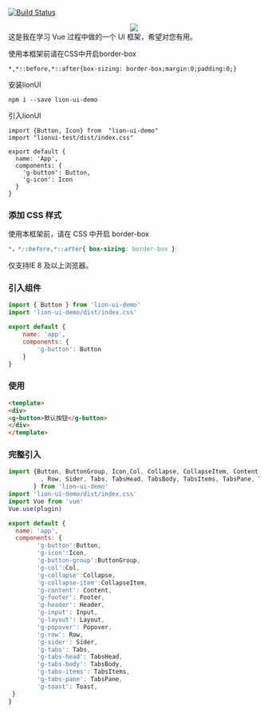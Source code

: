 [![Build Status](https://travis-ci.org/yaolh1995/LionUI.svg?branch=master)](https://travis-ci.org/yaolh1995/LionUI)

<div align=center>
<img src="http://ylh1995.gitee.io/lion-ui-page/Lion.png">
</div>   
这是我在学习 Vue 过程中做的一个 UI 框架，希望对您有用。


使用本框架前请在CSS中开启border-box
```
*,*::before,*::after{box-sizing: border-box;margin:0;padding:0;}

```
安装lionUI
```
npm i --save lion-ui-demo
```

引入lionUI
```
import {Button, Icon} from  "lion-ui-demo"
import "lionui-test/dist/index.css"

export default {
  name: 'App',
  components: {
    'g-button': Button,
    'g-icon': Icon
  }
}
```

### 添加 CSS 样式 
使用本框架前，请在 CSS 中开启 border-box
``` CSS
*，*::before,*::after{ box-sizing: border-box }
```
仅支持IE 8 及以上浏览器。

### 引入组件

``` js
import { Button } from 'lion-ui-demo'
import 'lion-ui-demo/dist/index.css'

export default {
    name: 'app',
    components: {
        'g-button': Button
    }
}
```

### 使用

```HTML
<template>
<div>
<g-button>默认按钮</g-button>
</div>
</template>
```

### 完整引入
```js
import {Button, ButtonGroup, Icon,Col, Collapse, CollapseItem, Content, Footer, Header, Input, Layout, Popover
         , Row, Sider, Tabs, TabsHead, TabsBody, TabsItems, TabsPane, Toast,plugin
       } from 'lion-ui-demo'
import 'lion-ui-demo/dist/index.css'    
import Vue from 'vue'
Vue.use(plugin)

export default {
  name: 'app',
  components: {
        'g-button':Button,
        'g-icon':Icon,
        'g-button-group':ButtonGroup,
        'g-col':Col,
        'g-collapse':Collapse,
        'g-collapse-item':CollapseItem,
        'g-content': Content,
        'g-footer': Footer,
        'g-header': Header,
        'g-input': Input,
        'g-layout': Layout,
        'g-popover': Popover,
        'g-row': Row,
        'g-sider': Sider,
        'g-tabs': Tabs,
        'g-tabs-head': TabsHead,
        'g-tabs-body': TabsBody,
        'g-tabs-items': TabsItems,
        'g-tabs-pane': TabsPane,
        'g-toast': Toast,
 }
}
```


